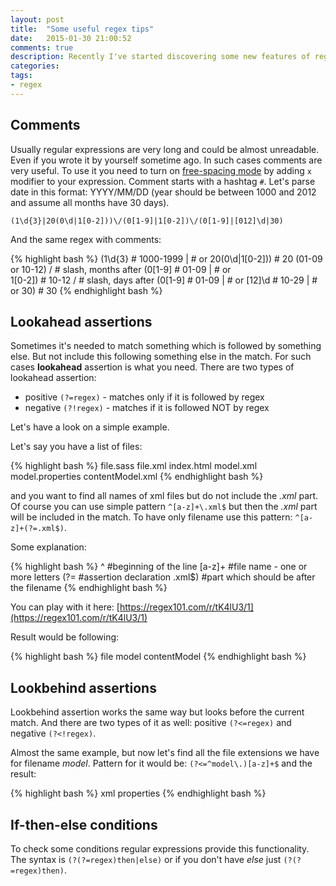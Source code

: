 ```yaml
---
layout: post
title:  "Some useful regex tips"
date:   2015-01-30 21:00:52
comments: true
description: Recently I've started discovering some new features of regular expressions which I didn't know before. Here I want to share some of these discoveries. Also I would like to write some useful patterns which are needed sometimes, but to write them from scratch could take some time.
categories: 
tags: 
- regex
---
```


## Comments

Usually regular expressions are very long and could be almost unreadable. Even if you wrote it by yourself sometime ago. In such cases comments are very useful. To use it you need to turn on [free-spacing mode](http://www.regular-expressions.info/freespacing.html) by adding `x` modifier to your expression. Comment starts with a hashtag `#`. Let's parse date in this format: YYYY/MM/DD (year should be between 1000 and 2012 and assume all months have 30 days). 

    (1\d{3}|20(0\d|1[0-2]))\/(0[1-9]|1[0-2])\/(0[1-9]|[012]\d|30)
		
And the same regex with comments:

{% highlight bash %}
(1\d{3}          # 1000-1999
|                # or
20(0\d|1[0-2]))  # 20 (01-09 or 10-12)
\/               # slash, months after
(0[1-9]          # 01-09
|                # or     
1[0-2])          # 10-12 
\/               # slash, days after
(0[1-9]          # 01-09
|                # or
[12]\d           # 10-29
|                # or 
30)              # 30
{% endhighlight bash %}

## Lookahead assertions

Sometimes it's needed to match something which is followed by something else. But not include this following something else in the match. For such cases **lookahead** assertion is what you need. There are two types of lookahead assertion:

 * positive `(?=regex)` - matches only if it is followed by regex
 * negative `(?!regex)` - matches if it is followed NOT by regex

Let's have a look on a simple example. 

Let's say you have a list of files:

{% highlight bash %}
file.sass
file.xml
index.html
model.xml
model.properties
contentModel.xml
{% endhighlight bash %}

and you want to find all names of xml files but do not include the _.xml_ part. Of course you can use simple pattern `^[a-z]+\.xml$` but then the _.xml_ part will be included in the match. To have only filename use this pattern: `^[a-z]+(?=.xml$)`.

Some explanation:

{% highlight bash %}
^       #beginning of the line
[a-z]+  #file name - one or more letters
(?=     #assertion declaration
.xml$)  #part which should be after the filename
{% endhighlight bash %}

You can play with it here: [https://regex101.com/r/tK4lU3/1](https://regex101.com/r/tK4lU3/1)

Result would be following:

{% highlight bash %}
file
model
contentModel
{% endhighlight bash %}

## Lookbehind assertions

Lookbehind assertion works the same way but looks before the current match. And there are two types of it as well: positive `(?<=regex)` and negative `(?<!regex)`.

Almost the same example, but now let's find all the file extensions we have for filename _model_. 
Pattern for it would be: `(?<=^model\.)[a-z]+$` and the result:

{% highlight bash %}
xml
properties
{% endhighlight bash %}

## If-then-else conditions

To check some conditions regular expressions provide this functionality. The syntax is  `(?(?=regex)then|else)` or if you don't have _else_ just `(?(?=regex)then)`.